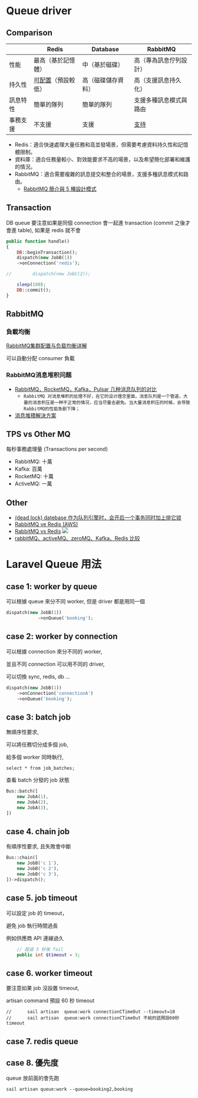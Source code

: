 # Queue driver

## Comparison

|        | Redis                                                                | Database     | RabbitMQ                                                                                                                                     |
|--------|----------------------------------------------------------------------|--------------|----------------------------------------------------------------------------------------------------------------------------------------------|
| 性能     | 最高（基於記憶體）                                                            | 中（基於磁碟）      | 高（專為訊息佇列設計）                                                                                                                                  |
| 持久性    | [可配置](https://tachingchen.com/tw/blog/redis-data-persistence/)（預設較低） | 高（磁碟儲存資料）    | 高（支援訊息持久化）                                                                                                                                   |
| 訊息特性   | 簡單的隊列                                                                | 簡單的隊列        | 支援多種訊息模式與路由                                                                                                                                  |
| 事務支援   | 不支援                                                                  | 支援           | [支持](https://medium.com/willhanchen/rabbitmq-%E5%A6%82%E4%BD%95%E4%BF%9D%E8%AD%89%E6%B6%88%E6%81%AF%E5%8F%AF%E9%9D%A0%E6%80%A7-398cb9d2836b) |

* Redis：適合快速處理大量任務和高並發場景，但需要考慮資料持久性和記憶體限制。
* 資料庫：適合任務量較小、對效能要求不高的場景，以及希望簡化部署和維護的情況。
* RabbitMQ：適合需要複雜的訊息提交和整合的場景，支援多種訊息模式和路由。
  * [RabbitMQ 簡介與 5 種設計模式](https://enzochang.com/rabbitmq-introduction/)

## Transaction

DB queue 要注意如果是同個 connection 會一起進 transaction (commit 之後才會進 table),
如果是 redis 就不會

```php
public function handle()
{
    DB::beginTransaction();
    dispatch(new JobB(1))
    ->onConnection('redis');

//        dispatch(new JobC(2));

    sleep(100);
    DB::commit();
}
```

## RabbitMQ

### 負載均衡

[RabbitMQ集群配置与负载均衡详解](https://developer.baidu.com/article/details/2821799)

可以自動分配 consumer 負載

### RabbitMQ消息堆积问题

* [RabbitMQ，RocketMQ，Kafka，Pulsar 几种消息队列的对比](https://boilingfrog.github.io/2021/12/10/%E5%87%A0%E7%A7%8D%E5%B8%B8%E8%A7%81%E7%9A%84%E6%B6%88%E6%81%AF%E9%98%9F%E5%88%97%E7%9A%84%E5%AF%B9%E6%AF%94/)
  * `RabbitMQ 对消息堆积的处理不好，在它的设计理念里面，消息队列是一个管道，大量的消息积压是一种不正常的情况，应当尽量去避免。当大量消息积压的时候，会导致RabbitMQ的性能急剧下降；`
* [消息堆積解決方案](https://juejin.cn/post/7077205778465030181)

## TPS vs Other MQ

每秒事務處理量 (Transactions per second)

* RabbitMQ: 十萬
* Kafka: 百萬
* RocketMQ: 十萬
* ActiveMQ: 一萬


## Other

* [(dead lock) datebase 作为队列引擎时，会开启一个事务同时加上排它锁](https://learnku.com/laravel/t/46331)
* [RabbitMQ ve Redis (AWS)](https://aws.amazon.com/tw/compare/the-difference-between-rabbitmq-and-redis/)
* [RabbitMQ vs Redis](https://medium.com/@contact_45426/redis-vs-rabbitmq-a-detailed-comparison-998ed1ba7fc2)
  ![](https://miro.medium.com/v2/resize:fit:720/format:webp/1*DY5PPZ4KN9tX_1JaLFKfSg.png)
* [rabbitMQ、activeMQ、zeroMQ、Kafka、Redis 比较](https://developer.aliyun.com/article/590415)

# Laravel Queue 用法

## case 1: worker by queue

可以根據 queue 來分不同 worker, 但是 driver 都是用同一個

```php
dispatch(new JobB(1))
            ->onQueue('booking');
```


## case 2: worker by connection

可以根據 connection 來分不同的 worker,

並且不同 connection 可以用不同的 driver,

可以切換 sync, redis, db ...

```php
dispatch(new JobB(1))
    ->onConnection('connectionA')
    ->onQueue('booking');
```

## case 3: batch job

無順序性要求, 

可以將任務切分成多個 job,

給多個 worker 同時執行,

`select * from job_batches;`

查看 batch 分發的 job 狀態

```php
Bus::batch([
    new JobA(1),
    new JobA(2),
    new JobA(3),
])
```

## case 4. chain job

有順序性要求, 且失敗會中斷

```php
Bus::chain([
    new JobB('c 1'),
    new JobB('c 2'),
    new JobB('c 3'),
])->dispatch();
```

## case 5. job timeout

可以設定 job 的 timeout， 

避免 job 執行時間過長

例如供應商 API 連線過久

```php
    // 超過 3 秒後 fail
    public int $timeout = 3;
```

## case 6. worker timeout

要注意如果 job 沒設置 timeout,

artisan command 預設 60 秒 timeout

```shell
//      sail artisan  queue:work connectionCTimeOut --timeout=10
//      sail artisan  queue:work connectionCTimeOut 不給的話預設60秒 timeout
```

## case 7. redis queue

## case 8. 優先度

queue 放前面的會先跑

`sail artisan queue:work --queue=booking2,booking`
